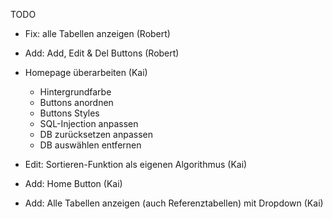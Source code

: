 TODO

- Fix: alle Tabellen anzeigen (Robert)
- Add: Add, Edit & Del Buttons (Robert)

- Homepage überarbeiten (Kai)
  - Hintergrundfarbe
  - Buttons anordnen
  - Buttons Styles
  - SQL-Injection anpassen
  - DB zurücksetzen anpassen
  - DB auswählen entfernen
- Edit: Sortieren-Funktion als eigenen Algorithmus (Kai)


- Add: Home Button (Kai)
- Add: Alle Tabellen anzeigen (auch Referenztabellen) mit Dropdown (Kai)